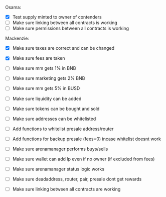 Osama:
- [x] Test supply minted to owner of contenders
- [ ] Make sure linking between all contracts is working
- [ ] Make sure permissions between all contracts is working

Mackenzie:
- [x] Make sure taxes are correct and can be changed
- [x] Make sure fees are taken
- [ ] Make sure mm gets 1% in BNB
- [ ] Make sure marketing gets 2% BNB
- [ ] Make sure mm gets 5% in BUSD

- [ ] Make sure liquidity can be added
- [ ] Make sure tokens can be bought and sold

- [ ] Make sure addresses can be whitelisted

- [ ] Add functions to whitelist presale address/router
- [ ] Add functions for backup presale (fees=0) incase whitelist doesnt work
- [ ] Make sure arenamanager performs buys/sells
- [ ] Make sure wallet can add lp even if no owner (if excluded from fees)

- [ ] Make sure arenamanager status logic works
- [ ] Make sure deadaddress, router, pair, presale dont get rewards
- [ ] Make sure linking between all contracts are working

